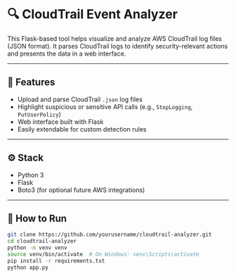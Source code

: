 # 🔍 CloudTrail Event Analyzer

This Flask-based tool helps visualize and analyze AWS CloudTrail log files (JSON format). It parses CloudTrail logs to identify security-relevant actions and presents the data in a web interface.

---

## 📌 Features

- Upload and parse CloudTrail `.json` log files
- Highlight suspicious or sensitive API calls (e.g., `StopLogging`, `PutUserPolicy`)
- Web interface built with Flask
- Easily extendable for custom detection rules

---

## ⚙️ Stack

- Python 3
- Flask
- Boto3 (for optional future AWS integrations)

---

## 🚀 How to Run

```bash
git clone https://github.com/yourusername/cloudtrail-analyzer.git
cd cloudtrail-analyzer
python -m venv venv
source venv/bin/activate  # On Windows: venv\Scripts\activate
pip install -r requirements.txt
python app.py

